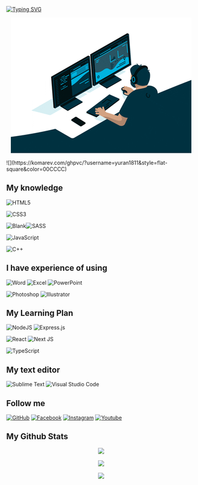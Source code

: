 [![Typing SVG](https://readme-typing-svg.herokuapp.com?font=fira+code&color=%2300CCCC&center=true&vCenter=true&multiline=true&size=32&width=1200&height=130&lines=Hi+there+%F0%9F%91%8B;Welcome+to+my+Github+Profile;I'm+Yuran+-+a+Web+Developer)](https://git.io/typing-svg)
<p align="center"><img src="src/dev.gif"></p>
![](https://komarev.com/ghpvc/?username=yuran1811&style=flat-square&color=00CCCC)

## My knowledge

![HTML5](https://img.shields.io/badge/html5-%23E34F26.svg?style=for-the-badge&logo=html5&logoColor=white)

![CSS3](https://img.shields.io/badge/css3-%231572B6.svg?style=for-the-badge&logo=css3&logoColor=white)

![Blank](https://res.cloudinary.com/naptest/image/upload/v1635733940/transparent_gf0ywn.png)![SASS](https://img.shields.io/badge/SASS-ce649a.svg?style=for-the-badge&logo=sass&logoColor=white)

![JavaScript](https://img.shields.io/badge/javascript-%23323330.svg?style=for-the-badge&logo=javascript&logoColor=%23F7DF1E)

![C++](https://img.shields.io/badge/c++-0180cd?style=for-the-badge&logo=cplusplus&logoColor=white)

## I have experience of using

![Word](https://img.shields.io/badge/Word-2b579a?style=for-the-badge&logo=microsoftword&logoColor=white)
![Excel](https://img.shields.io/badge/Excel-02713c?style=for-the-badge&logo=microsoftexcel&logoColor=white)
![PowerPoint](https://img.shields.io/badge/PowerPoint-d04524?style=for-the-badge&logo=microsoftpowerpoint&logoColor=white)

![Photoshop](https://img.shields.io/badge/Photoshop-2daaff?style=for-the-badge&logo=adobephotoshop&logoColor=001833)
![Illustrator](https://img.shields.io/badge/Illustrator-291200?style=for-the-badge&logo=adobeillustrator&logoColor=ff7900)

## My Learning Plan

![NodeJS](https://img.shields.io/badge/node.js-6DA55F?style=for-the-badge&logo=node.js&logoColor=white)
![Express.js](https://img.shields.io/badge/express.js-%23404d59.svg?style=for-the-badge&logo=express&logoColor=%2361DAFB)

![React](https://img.shields.io/badge/react-%2320232a.svg?style=for-the-badge&logo=react&logoColor=%2361DAFB)
![Next JS](https://img.shields.io/badge/Nextjs-black?style=for-the-badge&logo=next.js&logoColor=white)

![TypeScript](https://img.shields.io/badge/typescript-%23007ACC.svg?style=for-the-badge&logo=typescript&logoColor=white)

## My text editor

![Sublime Text](https://img.shields.io/badge/sublime_text-%23575757.svg?style=for-the-badge&logo=sublime-text&logoColor=important)
![Visual Studio Code](https://img.shields.io/badge/Visual%20Studio%20Code-0078d7.svg?style=for-the-badge&logo=visual-studio-code&logoColor=white)

## Follow me

[![GitHub](https://img.shields.io/badge/github-%23121011.svg?style=for-the-badge&logo=github&logoColor=white)](https://github.com/yuran1811)
[![Facebook](https://img.shields.io/badge/Facebook-%231877F2.svg?style=for-the-badge&logo=Facebook&logoColor=white)](https://www.facebook.com/YuranLegends/)
[![Instagram](https://img.shields.io/badge/instagram-da0055?style=for-the-badge&logo=instagram&logoColor=white)](https://www.instagram.com/_yuranlegends_/)
[![Youtube](https://img.shields.io/badge/youtube-ff0000?style=for-the-badge&logo=youtube&logoColor=white)](https://www.youtube.com/channel/UCLXNBb-jZRS_3o_itGGrGRA?view_as=subscriber)

## My Github Stats

<p  align="center"><img  src="https://github-readme-stats.vercel.app/api?username=yuran1811&show_icons=true&theme=noctis_minimus"></p>
<p  align="center"><img  src="https://github-readme-stats.vercel.app/api/top-langs/?username=yuran1811&layout=compact&theme=noctis_minimus&langs_count=8"></p>
<p  align="center"><img  src="https://metrics.lecoq.io/yuran1811"></p>